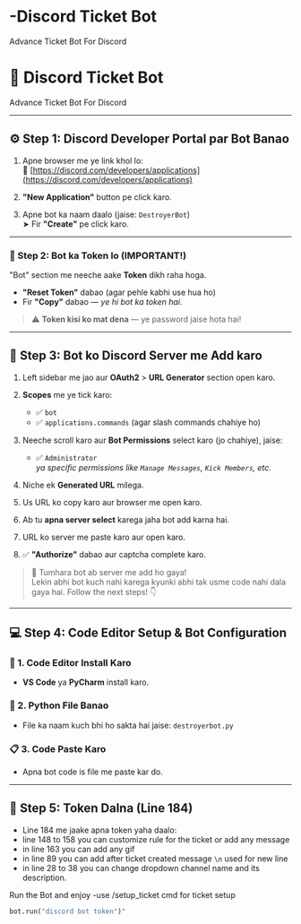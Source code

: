 # -Discord Ticket Bot  
Advance Ticket Bot For Discord  

# 🤖 Discord Ticket Bot

Advance Ticket Bot For Discord  

---

## ⚙️ Step 1: Discord Developer Portal par Bot Banao

1. Apne browser me ye link khol lo:  
   🔗 [https://discord.com/developers/applications](https://discord.com/developers/applications)

2. **"New Application"** button pe click karo.

3. Apne bot ka naam daalo (jaise: `DestroyerBot`)  
   ➤ Fir **"Create"** pe click karo.

---

### 🔐 Step 2: Bot ka Token lo (IMPORTANT!)

"Bot" section me neeche aake **Token** dikh raha hoga.

- **"Reset Token"** dabao (agar pehle kabhi use hua ho)  
- Fir **"Copy"** dabao — _ye hi bot ka token hai._

> ⚠️ **Token kisi ko mat dena** — ye password jaise hota hai!

---

## 🔗 Step 3: Bot ko Discord Server me Add karo

1. Left sidebar me jao aur **OAuth2** > **URL Generator** section open karo.

2. **Scopes** me ye tick karo:
   - ✅ `bot`
   - ✅ `applications.commands` (agar slash commands chahiye ho)

3. Neeche scroll karo aur **Bot Permissions** select karo (jo chahiye), jaise:
   - ✅ `Administrator`  
     _ya specific permissions like `Manage Messages`, `Kick Members`, etc._

4. Niche ek **Generated URL** milega.

5. Us URL ko copy karo aur browser me open karo.

6. Ab tu **apna server select** karega jaha bot add karna hai.

7. URL ko server me paste karo aur open karo.

8. ✅ **"Authorize"** dabao aur captcha complete karo.

> 🎉 Tumhara bot ab server me add ho gaya!  
> Lekin abhi bot kuch nahi karega kyunki abhi tak usme code nahi dala gaya hai. Follow the next steps! 👇

---

## 💻 Step 4: Code Editor Setup & Bot Configuration

### 🧠 1. Code Editor Install Karo
- **VS Code** ya **PyCharm** install karo.

### 📝 2. Python File Banao
- File ka naam kuch bhi ho sakta hai jaise: `destroyerbot.py`

### 📋 3. Code Paste Karo
- Apna bot code is file me paste kar do.

---

## 🔑 Step 5: Token Dalna (Line 184)

- Line 184 me jaake apna token yaha daalo:
- line 148 to 158 you can customize rule for the ticket or add any message
- in line 163 you can add any gif
- in line 89 you can add after ticket created message `\n` used for new line
- in line 28 to 38 you can change dropdown channel name and its description.

Run the Bot and enjoy 
-use /setup_ticket cmd for ticket setup

```python
bot.run("discord bot token")"
